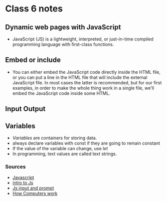 # Class 6 notes

## Dynamic web pages with JavaScript

- JavaScript (JS) is a lightweight, interpreted, or just-in-time compiled programming language with first-class functions. 

## Embed or include

- You can either embed the JavaScript code directly inside the HTML file, or you can put a line in the HTML file that will include the external JavaScript file. In most cases the latter is recommended, but for our first examples, in order to make the whole thing work in a single file, we'll embed the JavaScript code inside some HTML. 

## Input Output

## Variables

- *Variables* are containers for storing data.
- always declare variables with const if they are going to remain constant
- If the value of the variable can change, use *let*
- In programming, text values are called text strings.

### Sources

- [Javascript](https://developer.mozilla.org/en-US/docs/Web/JavaScript)
- [intro to Js](https://code-maven.com/introduction-to-javascript)
- [Js input and prompt](https://code-maven.com/javascript-input-with-prompt-and-confirm)
- [How Computers work](https://www.youtube.com/playlist?list=PLzdnOPI1iJNcsRwJhvksEo1tJqjIqWbN-)